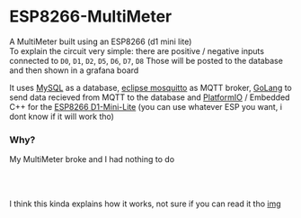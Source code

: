 # ESP8266-MultiMeter
A MultiMeter built using an ESP8266 (d1 mini lite)<br>
To explain the circuit very simple: there are positive / negative inputs connected to `D0`, `D1`, `D2`, `D5`, `D6`, `D7`, `D8` Those will be posted to the database and then shown in a grafana board<br>

It uses [MySQL](https://www.mysql.com/) as a database, [eclipse mosquitto](https://mosquitto.org/) as MQTT broker, [GoLang](https://go.dev/) to send data recieved from MQTT to the database and [PlatformIO](https://platformio.org/) / Embedded C++ for the [ESP8266 D1-Mini-Lite](https://www.amazon.com/dp/B08HH96RJY) (you can use whatever ESP you want, i dont know if it will work tho)

### Why?
My MultiMeter broke and I had nothing to do

<br><br>

I think this kinda explains how it works, not sure if you can read it tho
[img](drawing.png)
